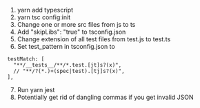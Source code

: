 1. yarn add typescript
2. yarn
   tsc config:init
3. Change one or more src files from js to ts
4. Add "skipLibs": "true" to tsconfig.json
5. Change extension of all test files from test.js to test.ts
6. Set test_pattern in tsconfig.json to

```
testMatch: [
  "**/__tests__/**/*.test.[jt]s?(x)",
  // "**/?(*.)+(spec|test).[tj]s?(x)",
],
```

7. Run yarn jest
8. Potentially get rid of dangling commas if you get invalid JSON
